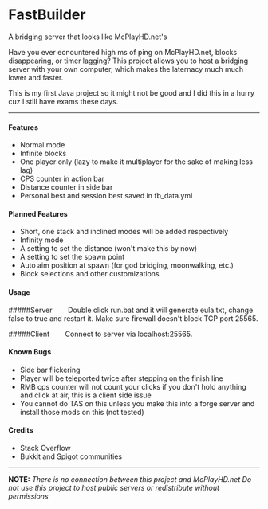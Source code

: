 # FastBuilder
A bridging server that looks like McPlayHD.net's

Have you ever ecnountered high ms of ping on McPlayHD.net, blocks disappearing, or timer lagging? This project allows you to host a bridging server with your own computer, which makes the laternacy much much lower and faster.

This is my first Java project so it might not be good and I did this in a hurry cuz I still have exams these days.

------------

#### Features
* Normal mode
* Infinite blocks
* One player only
(~~lazy to make it multiplayer~~ for the sake of making less lag)
* CPS counter in action bar
* Distance counter in side bar
* Personal best and session best saved in fb_data.yml

#### Planned Features
* Short, one stack and inclined modes will be added respectively
* Infinity mode
* A setting to set the distance (won't make this by now)
* A setting to set the spawn point
* Auto aim position at spawn (for god bridging, moonwalking, etc.)
* Block selections and other customizations

#### Usage
#####Server
&nbsp;&nbsp;&nbsp;&nbsp;&nbsp;&nbsp;&nbsp;Double click run.bat and it will generate eula.txt, change false to true and restart it. Make sure firewall doesn't block TCP port 25565.

#####Client
&nbsp;&nbsp;&nbsp;&nbsp;&nbsp;&nbsp;&nbsp;Connect to server via localhost:25565.

#### Known Bugs
* Side bar flickering
* Player will be teleported twice after stepping on the finish line
* RMB cps counter will not count your clicks if you don't hold anything and click at air, this is a client side issue
* You cannot do TAS on this unless you make this into a forge server and install those mods on this (not tested)

#### Credits
* Stack Overflow
* Bukkit and Spigot communities

------------

**NOTE:**
*There is no connection between this project and McPlayHD.net*
*Do not use this project to host public servers or redistribute without permissions*
